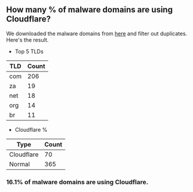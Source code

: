## How many % of malware domains are using Cloudflare?


We downloaded the malware domains from [here](https://urlhaus.abuse.ch) and filter out duplicates.
Here's the result.


[//]: # (start replacement)


- Top 5 TLDs

| TLD | Count |
| --- | --- |
| com | 206 |
| za | 19 |
| net | 18 |
| org | 14 |
| br | 11 |


- Cloudflare %

| Type | Count |
| --- | --- |
| Cloudflare | 70 |
| Normal | 365 |


### 16.1% of malware domains are using Cloudflare.